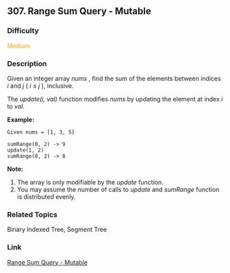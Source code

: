 ## 307. Range Sum Query - Mutable
### Difficulty

 <font color=orange>Medium</font>

### Description

Given an integer array _nums_ , find the sum of the elements between indices
_i_ and _j_ ( _i_ ≤ _j_ ), inclusive.

The _update(i, val)_ function modifies _nums_ by updating the element at index
_i_ to _val_.

**Example:**
            Given nums = [1, 3, 5]        sumRange(0, 2) -> 9    update(1, 2)    sumRange(0, 2) -> 8    

**Note:**

  1. The array is only modifiable by the _update_ function.
  2. You may assume the number of calls to _update_ and _sumRange_ function is distributed evenly.


### Related Topics

Binary Indexed Tree, Segment Tree


### Link
[Range Sum Query - Mutable](https://leetcode.com/problems/range-sum-query-mutable)
